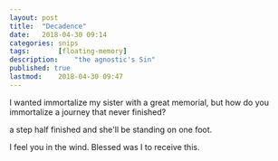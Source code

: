 ```yaml
---
layout: post
title: 	"Decadence"
date:	2018-04-30 09:14
categories:	snips
tags:		[floating-memory] 
description: 	"the agnostic's Sin"
published: true
lastmod:	2018-04-30 09:47
---
```


I wanted immortalize my sister with a great memorial, but how do you immortalize a journey that never finished? 

a step half finished and she'll be standing on one foot.

I feel you in the wind. Blessed was I to receive this.

